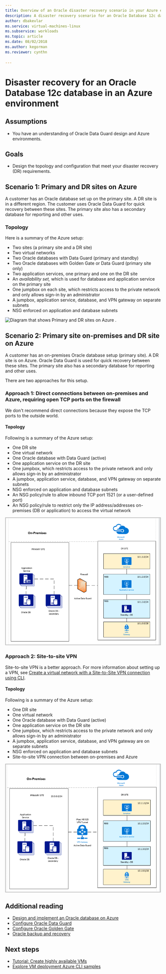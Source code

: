 ```yaml
---
title: Overview of an Oracle disaster recovery scenario in your Azure environment | Microsoft Docs
description: A disaster recovery scenario for an Oracle Database 12c database in your Azure environment
author: dbakevlar
ms.service: virtual-machines-linux
ms.subservice: workloads
ms.topic: article
ms.date: 08/02/2018
ms.author: kegorman
ms.reviewer: cynthn

---
```


# Disaster recovery for an Oracle Database 12c database in an Azure environment

## Assumptions

- You have an understanding of Oracle Data Guard design and Azure environments.


## Goals
- Design the topology and configuration that meet your disaster recovery (DR) requirements.

## Scenario 1: Primary and DR sites on Azure

A customer has an Oracle database set up on the primary site. A DR site is in a different region. The customer uses Oracle Data Guard for quick recovery between these sites. The primary site also has a secondary database for reporting and other uses. 

### Topology

Here is a summary of the Azure setup:

- Two sites (a primary site and a DR site)
- Two virtual networks
- Two Oracle databases with Data Guard (primary and standby)
- Two Oracle databases with Golden Gate or Data Guard (primary site only)
- Two application services, one primary and one on the DR site
- An *availability set,* which is used for database and application service on the primary site
- One jumpbox on each site, which restricts access to the private network and only allows sign-in by an administrator
- A jumpbox, application service, database, and VPN gateway on separate subnets
- NSG enforced on application and database subnets

![Diagram that shows Primary and DR sites on Azure
.](./media/oracle-disaster-recovery/oracle_topology_01.png)

## Scenario 2: Primary site on-premises and DR site on Azure

A customer has an on-premises Oracle database setup (primary site). A DR site is on Azure. Oracle Data Guard is used for quick recovery between these sites. The primary site also has a secondary database for reporting and other uses. 

There are two approaches for this setup.

### Approach 1: Direct connections between on-premises and Azure, requiring open TCP ports on the firewall 

We don't recommend direct connections because they expose the TCP ports to the outside world.

#### Topology

Following is a summary of the Azure setup:

- One DR site 
- One virtual network
- One Oracle database with Data Guard (active)
- One application service on the DR site
- One jumpbox, which restricts access to the private network and only allows sign-in by an administrator
- A jumpbox, application service, database, and VPN gateway on separate subnets
- NSG enforced on application and database subnets
- An NSG policy/rule to allow inbound TCP port 1521 (or a user-defined port)
- An NSG policy/rule to restrict only the IP address/addresses on-premises (DB or application) to access the virtual network

![Diagram that shows direct connections between on-premises and Azure, requiring open TCP ports on the firewall.](./media/oracle-disaster-recovery/oracle_topology_02.png)

### Approach 2: Site-to-site VPN
Site-to-site VPN is a better approach. For more information about setting up a VPN, see [Create a virtual network with a Site-to-Site VPN connection using CLI](../../../vpn-gateway/vpn-gateway-howto-site-to-site-resource-manager-cli.md).

#### Topology

Following is a summary of the Azure setup:

- One DR site 
- One virtual network 
- One Oracle database with Data Guard (active)
- One application service on the DR site
- One jumpbox, which restricts access to the private network and only allows sign-in by an administrator
- A jumpbox, application service, database, and VPN gateway are on separate subnets
- NSG enforced on application and database subnets
- Site-to-site VPN connection between on-premises and Azure

![Screenshot of the DR topology page](./media/oracle-disaster-recovery/oracle_topology_03.png)

## Additional reading

- [Design and implement an Oracle database on Azure](oracle-design.md)
- [Configure Oracle Data Guard](configure-oracle-dataguard.md)
- [Configure Oracle Golden Gate](configure-oracle-golden-gate.md)
- [Oracle backup and recovery](./oracle-overview.md)


## Next steps

- [Tutorial: Create highly available VMs](../../linux/create-cli-complete.md)
- [Explore VM deployment Azure CLI samples](https://github.com/Azure-Samples/azure-cli-samples/tree/master/virtual-machine)